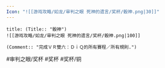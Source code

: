 ```yaml
---
Icon: "![[游戏攻略/如龙/审判之眼 死神的遗言/奖杯/骰神.png|30]]"
---
```

```ad-common-bronze-trophy
title: (Title:: "骰神")
![[游戏攻略/如龙/审判之眼 死神的遗言/奖杯/骰神.png|100]]

(Comment:: "完成ＶＲ雙六：ＤｉＱ的所有賽程／所有規則.")
```

#审判之眼/奖杯 #奖杯 #奖杯/铜
